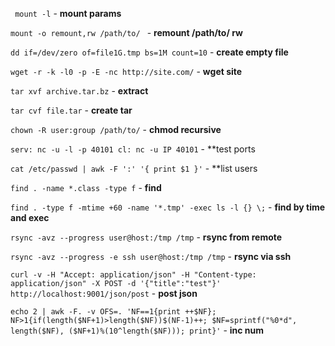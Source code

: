 ``` mount -l``` - **mount params**

```mount -o remount,rw /path/to/ ``` - **remount /path/to/ rw**

```dd if=/dev/zero of=file1G.tmp bs=1M count=10``` - **create empty file**

```wget -r -k -l0 -p -E -nc http://site.com/``` - **wget site**

```tar xvf archive.tar.bz``` - **extract**

```tar cvf file.tar``` - **create tar**

```chown -R user:group /path/to/``` - **chmod recursive**

```serv: nc -u -l -p 40101 cl: nc -u IP 40101``` - **test ports

```cat /etc/passwd | awk -F ':' '{ print $1 }'``` - **list users

```find . -name *.class -type f``` - **find**

```find . -type f -mtime +60 -name '*.tmp' -exec ls -l {} \;``` - **find by time and exec**

```rsync -avz --progress user@host:/tmp /tmp``` - **rsync from remote**

```rsync -avz --progress -e ssh user@host:/tmp /tmp``` - **rsync via ssh**

```curl -v -H "Accept: application/json" -H "Content-type: application/json" -X POST -d '{"title":"test"}' http://localhost:9001/json/post``` - **post json**

```echo 2 | awk -F. -v OFS=. 'NF==1{print ++$NF}; NF>1{if(length($NF+1)>length($NF))$(NF-1)++; $NF=sprintf("%0*d", length($NF), ($NF+1)%(10^length($NF))); print}'``` - **inc num**
